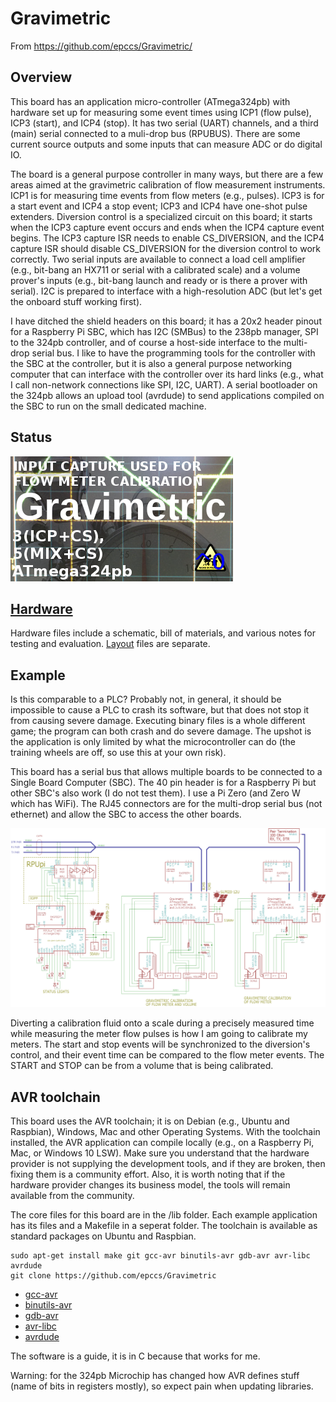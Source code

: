 # Gravimetric

From <https://github.com/epccs/Gravimetric/>

## Overview

This board has an application micro-controller (ATmega324pb) with hardware set up for measuring some event times using ICP1 (flow pulse), ICP3 (start), and ICP4 (stop). It has two serial (UART) channels, and a third (main) serial connected to a muli-drop bus (RPUBUS). There are some current source outputs and some inputs that can measure ADC or do digital IO. 

The board is a general purpose controller in many ways, but there are a few areas aimed at the gravimetric calibration of flow measurement instruments. ICP1 is for measuring time events from flow meters (e.g., pulses). ICP3 is for a start event and ICP4 a stop event; ICP3 and ICP4 have one-shot pulse extenders.  Diversion control is a specialized circuit on this board; it starts when the ICP3 capture event occurs and ends when the ICP4 capture event begins. The ICP3 capture ISR needs to enable CS_DIVERSION, and the ICP4 capture ISR should disable CS_DIVERSION  for the diversion control to work correctly. Two serial inputs are available to connect a load cell amplifier (e.g., bit-bang an HX711 or serial with a calibrated scale) and a volume prover's inputs (e.g., bit-bang launch and ready or is there a prover with serial). I2C is prepared to interface with a high-resolution ADC (but let's get the onboard stuff working first).

I have ditched the shield headers on this board; it has a 20x2 header pinout for a Raspberry Pi SBC, which has I2C (SMBus) to the 238pb manager, SPI to the 324pb controller, and of course a host-side interface to the multi-drop serial bus. I like to have the programming tools for the controller with the SBC at the controller, but it is also a general purpose networking computer that can interface with the controller over its hard links (e.g., what I call non-network connections like SPI, I2C, UART). A serial bootloader on the 324pb allows an upload tool (avrdude) to send applications compiled on the SBC to run on the small dedicated machine.


## Status

![Status](./Hardware/status_icon.png "Status")

## [Hardware](./Hardware)

Hardware files include a schematic, bill of materials, and various notes for testing and evaluation. [Layout] files are separate.

[Layout]: https://github.com/epccs/Eagle/


## Example

Is this comparable to a PLC? Probably not, in general, it should be impossible to cause a PLC to crash its software, but that does not stop it from causing severe damage. Executing binary files is a whole different game; the program can both crash and do severe damage. The upshot is the application is only limited by what the microcontroller can do (the training wheels are off, so use this at your own risk).

This board has a serial bus that allows multiple boards to be connected to a Single Board Computer (SBC). The 40 pin header is for a Raspberry Pi but other SBC's also work (I do not test them). I use a Pi Zero (and Zero W which has WiFi). The RJ45 connectors are for the multi-drop serial bus (not ethernet) and allow the SBC to access the other boards. 

![MultiDrop](./Hardware/Documents/MultiDrop.png "Gravimetric MultiDrop")

Diverting a calibration fluid onto a scale during a precisely measured time while measuring the meter flow pulses is how I am going to calibrate my meters. The start and stop events will be synchronized to the diversion's control, and their event time can be compared to the flow meter events. The START and STOP can be from a volume that is being calibrated.


## AVR toolchain

This board uses the AVR toolchain; it is on Debian (e.g., Ubuntu and Raspbian), Windows, Mac and other Operating Systems. With the toolchain installed, the AVR application can compile locally (e.g., on a Raspberry Pi, Mac, or Windows 10 LSW). Make sure you understand that the hardware provider is not supplying the development tools, and if they are broken, then fixing them is a community effort. Also, it is worth noting that if the hardware provider changes its business model, the tools will remain available from the community.

The core files for this board are in the /lib folder. Each example application has its files and a Makefile in a seperat folder. The toolchain is available as standard packages on Ubuntu and Raspbian. 

```
sudo apt-get install make git gcc-avr binutils-avr gdb-avr avr-libc avrdude
git clone https://github.com/epccs/Gravimetric
```

* [gcc-avr](https://packages.ubuntu.com/search?keywords=gcc-avr)
* [binutils-avr](https://packages.ubuntu.com/search?keywords=binutils-avr)
* [gdb-avr](https://packages.ubuntu.com/search?keywords=gdb-avr)
* [avr-libc](https://packages.ubuntu.com/search?keywords=avr-libc)
* [avrdude](https://packages.ubuntu.com/search?keywords=avrdude)

The software is a guide, it is in C because that works for me. 

Warning: for the 324pb Microchip has changed how AVR defines stuff (name of bits in registers mostly), so expect pain when updating libraries. 
